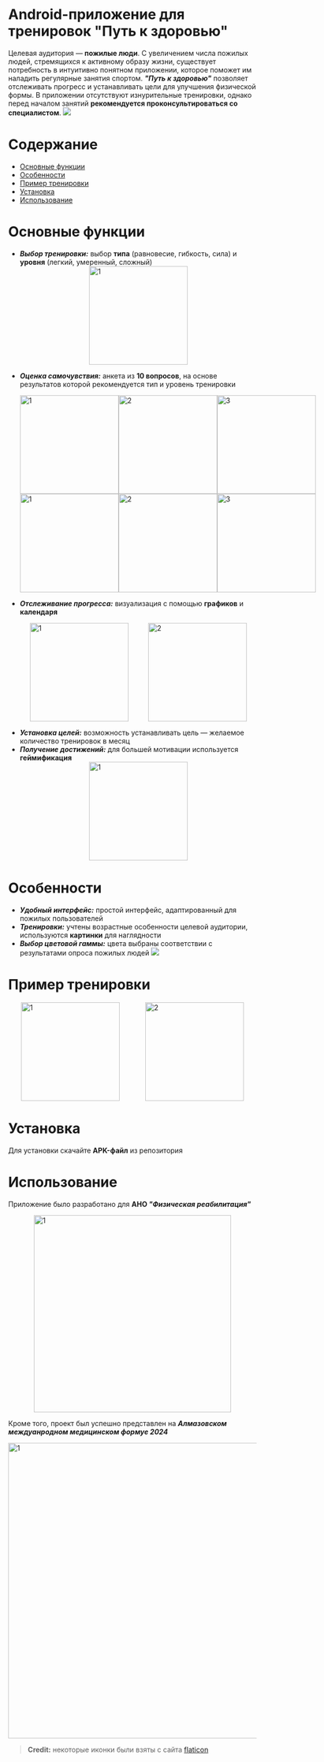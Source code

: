 # Android-приложение для тренировок "Путь к здоровью"

Целевая аудитория — **пожилые люди**. С увеличением числа пожилых людей, стремящихся к активному образу жизни, существует потребность в интуитивно понятном приложении, которое поможет им наладить регулярные занятия спортом. **_"Путь к здоровью"_** позволяет отслеживать прогресс и устанавливать цели для улучшения физической формы. В приложении отсутствуют изнурительные тренировки, однако перед началом занятий **рекомендуется проконсультироваться со специалистом**.
**![](https://lh7-rt.googleusercontent.com/slidesz/AGV_vUdht1REY8DSws2xJoHa7d0EBEv9oLI76sHyfdMmnhLDsyjCcyK_3gNp44xAuprp_OpO4Gbe0LszR1endlLS7y68eKvVHttiPrXWioppKuscQBUa0l9FQmJF3zYUU8qdk2sl3m7nuAv1PLa0iJWKA7sdetWkzv8arCZMegyoZ78j=s2048?key=78RUnMKNiaHdMi10caYYzw)**


# Содержание

- [Основные функции](#основные-функции)  
- [Особенности](#особенности)
- [Пример тренировки](#пример-тренировки)  
- [Установка](#установка)  
- [Использование](#использование)  

# Основные функции

 - **_Выбор тренировки:_** выбор **типа** (равновесие, гибкость, сила) и **уровня** (легкий, умеренный, сложный)
    <div style="display: flex; justify-content: space-around;">
    <img src="https://github.com/user-attachments/assets/687c70d0-3fec-4024-b026-7ac925dcf821" alt="1" width="200" />
</div>

- **_Оценка самочувствия:_** анкета из **10 вопросов**, на основе результатов которой рекомендуется тип и уровень тренировки
  <div style="display: flex; justify-content: space-around;">
    <img src="https://github.com/user-attachments/assets/1a53d8f5-8e5a-4251-9ab0-62ca3d7f20e4" alt="1" width="200" />
    <img src="https://github.com/user-attachments/assets/bb212e5c-dc15-40e6-9a0e-d81bd65c5b31" alt="2" width="200" />
    <img src="https://github.com/user-attachments/assets/7d0d9c5b-827f-4637-b2c5-4baf2e758ddb" alt="3" width="200" />
  </div> <div style="display: flex; justify-content: space-around;">
        <img src="https://github.com/user-attachments/assets/43bb8f00-c33d-4bbc-a95a-2ffff98f675d" alt="1" width="200" />
        <img src="https://github.com/user-attachments/assets/9fc56086-3bbb-429a-b6d9-483248295870" alt="2" width="200" />
        <img src="https://github.com/user-attachments/assets/2aec5e93-f19e-4f33-93a1-212d04541d01" alt="3" width="200" />
    </div>

    
- **_Отслеживание прогресса:_** визуализация с помощью **графиков** и **календаря**
  <div style="display: flex; justify-content: space-around;">
    <img src="https://github.com/user-attachments/assets/b1232f6d-5d65-4e01-b07b-6118f4cfdbdd" alt="1" width="200" />
    <img src="https://github.com/user-attachments/assets/b33c6727-ca25-4fcd-b467-a5906da824e2" alt="2" width="200" />
</div>

- **_Установка целей:_** возможность устанавливать цель — желаемое количество тренировок в месяц
- **_Получение достижений:_** для большей мотивации используется **геймификация**
  <div style="display: flex; justify-content: space-around;">
    <img src="https://github.com/user-attachments/assets/3a7d30f9-e689-4b77-afd9-4f9d3d2bc456" alt="1" width="200" />
</div>

# Особенности

- **_Удобный интерфейс:_** простой интерфейс, адаптированный для пожилых пользователей
- **_Тренировки:_** учтены возрастные особенности целевой аудитории, используются **картинки** для наглядности
- **_Выбор цветовой гаммы:_** цвета выбраны соответствии с результатами опроса пожилых людей
![](https://lh7-rt.googleusercontent.com/slidesz/AGV_vUfSsBZ24Ti_153EUU6MjO6KE6lovGVGbx0q3i6ZCQwdKvrY2uvrWmMHh1GVzVVXc2hxLGSiemv3O_9XxVP8SjGMmchYCerKsp_yJvzmH6nXeYlHKpK2U6pE0Ig2iS-vUmEqaaIBpP2_uN_A82j4f_GpgFKE_TSLie2s2vVxOdJ1LA=s2048?key=78RUnMKNiaHdMi10caYYzw)

# Пример тренировки
<div style="display: flex; justify-content: space-around;">
    <img src="https://github.com/user-attachments/assets/4b210360-c72a-4a8a-9017-fad92c6974b8" alt="1" width="200" />
    <img src="https://github.com/user-attachments/assets/e7c429c6-8f6a-4c9e-be16-227270772ad4" alt="2" width="200" />
  </div> 
  
# Установка

Для установки скачайте **APK-файл** из репозитория

# Использование
Приложение было разработано для **АНО _"Физическая реабилитация"_**
<div style="display: flex; justify-content: space-around;">
    <img src="https://github.com/user-attachments/assets/c5ba28a5-6a0a-44ae-90f4-5cf910aa6b6a" alt="1" width="400" />
</div>

Кроме того, проект был успешно представлен на **_Алмазовском междуанродном медицинском формуе 2024_**

<div style="display: flex; justify-content: space-around;">
    <img src="https://github.com/user-attachments/assets/1f1cf896-e6f0-4331-9ac1-c8e80085cf17" alt="1" width="600" />
</div>

> **Credit:** некоторые иконки были взяты с сайта [flaticon](flaticon.com)


